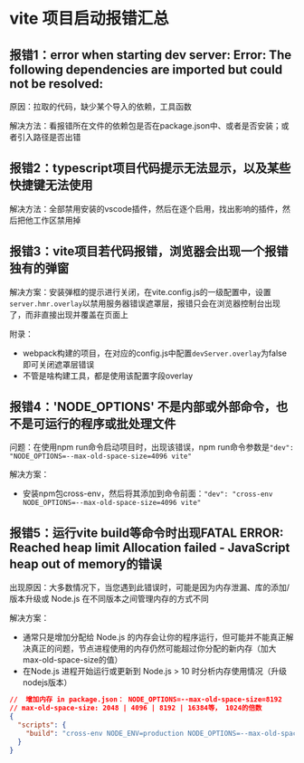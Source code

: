 # vite 项目启动报错汇总

## 报错1：error when starting dev server: Error: The following dependencies are imported but could not be resolved:

原因：拉取的代码，缺少某个导入的依赖，工具函数

解决方法：看报错所在文件的依赖包是否在package.json中、或者是否安装；或者引入路径是否出错

## 报错2：typescript项目代码提示无法显示，以及某些快捷键无法使用

解决方法：全部禁用安装的vscode插件，然后在逐个启用，找出影响的插件，然后把他工作区禁用掉

## 报错3：vite项目若代码报错，浏览器会出现一个报错独有的弹窗

解决方案：安装弹框的提示进行关闭，在vite.config.js的一级配置中，设置`server.hmr.overlay`以禁用服务器错误遮罩层，报错只会在浏览器控制台出现了，而非直接出现并覆盖在页面上

附录：
- webpack构建的项目，在对应的config.js中配置`devServer.overlay`为false即可关闭遮罩层错误
- 不管是啥构建工具，都是使用该配置字段overlay

## 报错4：'NODE_OPTIONS' 不是内部或外部命令，也不是可运行的程序或批处理文件

问题：在使用npm run命令启动项目时，出现该错误，npm run命令参数是`"dev": "NODE_OPTIONS=--max-old-space-size=4096 vite"`

解决方案：
- 安装npm包cross-env，然后将其添加到命令前面：`"dev": "cross-env NODE_OPTIONS=--max-old-space-size=4096 vite"`

## 报错5：运行vite build等命令时出现FATAL ERROR: Reached heap limit Allocation failed - JavaScript heap out of memory的错误

出现原因：大多数情况下，当您遇到此错误时，可能是因为内存泄漏、库的添加/版本升级或 Node.js 在不同版本之间管理内存的方式不同

解决方案：
- 通常只是增加分配给 Node.js 的内存会让你的程序运行，但可能并不能真正解决真正的问题，节点进程使用的内存仍然可能超过你分配的新内存（加大max-old-space-size的值）
- 在Node.js 进程开始运行或更新到 Node.js > 10 时分析内存使用情况（升级nodejs版本）

```json
//  增加内存 in package.json： NODE_OPTIONS=--max-old-space-size=8192
// max-old-space-size: 2048 | 4096 | 8192 | 16384等， 1024的倍数
{
  "scripts": {
    "build": "cross-env NODE_ENV=production NODE_OPTIONS=--max-old-space-size=8192 vite build && esno ./build/script/postBuild.ts",
  }
}
```